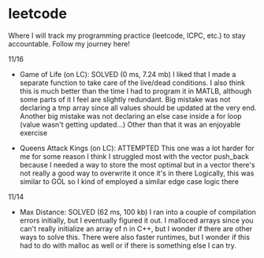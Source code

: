 # leetcode
Where I will track my programming practice (leetcode, ICPC, etc.) to stay accountable. Follow my journey here!



11/16
- Game of Life (on LC): SOLVED (0 ms, 7.24 mb)
I liked that I made a separate function to take care of the live/dead conditions.
I also think this is much better than the time I had to program it in MATLB,
although some parts of it I feel are slightly redundant.
Big mistake was not declaring a tmp array since all values should be updated at the very end.
Another big mistake was not declaring an else case inside a for loop (value wasn't getting updated...)
Other than that it was an enjoyable exercise

- Queens Attack Kings (on LC): ATTEMPTED
This one was a lot harder for me for some reason
I think I struggled most with the vector push_back because I needed a way to store the most optimal
but in a vector there's not really a good way to overwrite it once it's in there
Logically, this was similar to GOL so I kind of employed a similar edge case logic there

11/14
- Max Distance: SOLVED (62 ms, 100 kb)
I ran into a couple of compilation errors initially, but I eventually figured it out.
I malloced arrays since you can't really initialize an array of n in C++,
but I wonder if there are other ways to solve this.
There were also faster runtimes, but I wonder if this had to do with malloc as well
or if there is something else I can try.